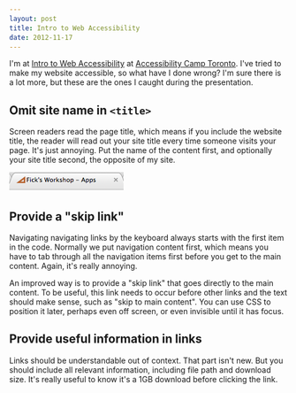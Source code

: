 ```yaml
---
layout: post
title: Intro to Web Accessibility
date: 2012-11-17
---
```


I'm at [Intro to Web Accessibility](http://sadecki.com/presentations/a11y-intro/) at [Accessibility Camp Toronto](http://www.accessibilitycampto.org/). I've tried to make my website accessible, so what have I done wrong? I'm sure there is a lot more, but these are the ones I caught during the presentation.

## Omit site name in `<title>`

Screen readers read the page title, which means if you include the website title, the reader will read out your site title every time someone visits your page. It's just annoying. Put the name of the content first, and optionally your site title second, the opposite of my site.

![](/static/img/blog/intro-to-web-accessibility/bad_site_title.png)

## Provide a "skip link"

Navigating navigating links by the keyboard always starts with the first item in the code. Normally we put navigation content first, which means you have to tab through all the navigation items first before you get to the main content. Again, it's really annoying.

An improved way is to provide a "skip link" that goes directly to the main content. To be useful, this link needs to occur before other links and the text should make sense, such as "skip to main content". You can use CSS to position it later, perhaps even off screen, or even invisible until it has focus.

## Provide useful information in links

Links should be understandable out of context. That part isn't new. But you should include all relevant information, including file path and download size. It's really useful to know it's a 1GB download before clicking the link.